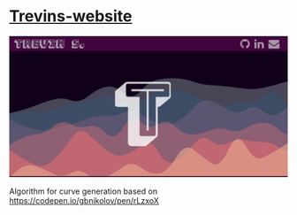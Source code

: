   # [Trevins-website](http://trevinsmall.com)
![screenshot of my website](https://github.com/Trevin-Small/Trevins-website/blob/main/readme-image.png?raw=true)

Algorithm for curve generation based on https://codepen.io/gbnikolov/pen/rLzxoX
